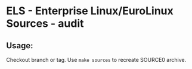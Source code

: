 # ELS - Enterprise Linux/EuroLinux Sources - audit
 
## Usage:
  Checkout branch or tag. Use `make sources` to recreate  SOURCE0 archive.
